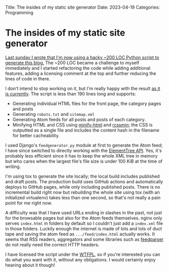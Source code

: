 Title: The insides of my static site generator
Date: 2023-04-19
Categories: Programming

# The insides of my static site generator

[Last sunday I wrote that I'm now using a hacky ~200 LOC Python script to
generate this blog.](https://406.ch/writing/static-site-generation/) The ~200
LOC became a challenge to myself immediately and I started refactoring the code
while adding additional features, adding a licensing comment at the top and
further reducing the lines of code in there.

I don't intend to stop working on it, but I'm really happy with the result [as it is currently](https://github.com/matthiask/406.ch/blob/e6402d0927c92c6d426db1dd44de6002940f28b7/generate.py). The script is less than 190 lines long and supports:

- Generating individual HTML files for the front page, the category pages and posts
- Generating `robots.txt` and `sitemap.xml`
- Generating Atom feeds for all posts and posts of each category.
- Minifying HTML and CSS using
  [minify-html](https://pypi.org/project/minify-html/) and
  [rcssmin](https://pypi.org/project/rcssmin/); the CSS is outputted as a
  single file and includes the content hash in the filename for better
  cacheability.

I used Django's `feedgenerator.py` module at first to generate the Atom feed;
I have since switched to directly working with the [ElementTree
API](https://docs.python.org/3/library/xml.etree.elementtree.html#module-xml.etree.ElementTree).
Yes, it's probably less efficient since it has to keep the whole XML tree in
memory but who cares when the largest file's file size is under 100 KiB at the
time of writing.

I'm using tox to generate the site locally; the local build includes published
and draft posts. The production build uses GitHub actions and automatically
deploys to GitHub pages, while only including published posts. There is no
incremental build right now but rebuilding the whole site using tox (with an
initialized virtualenv) takes less than one second, so that's not really a pain
point for me right now.

A difficulty was that I have used URLs ending in slashes in the past, not just
for the browsable pages but also for the Atom feeds themselves. nginx only
serves `index.html` in folders by default so I couldn't just add a
`index.xml` file in those folders. Luckily enough the internet is made of
lots and lots of duct tape and saving the atom feed as `.../feed/index.html`
actually works. It seems that RSS readers, aggregators and some libraries such
as [feedparser](https://pypi.org/project/feedparser/) do not really need the
correct HTTP headers.

I have licensed the script under the [WTFPL](http://www.wtfpl.net/), so if
you're interested you can do what you want with it, without any obligations. I
would certainly enjoy hearing about it though!

